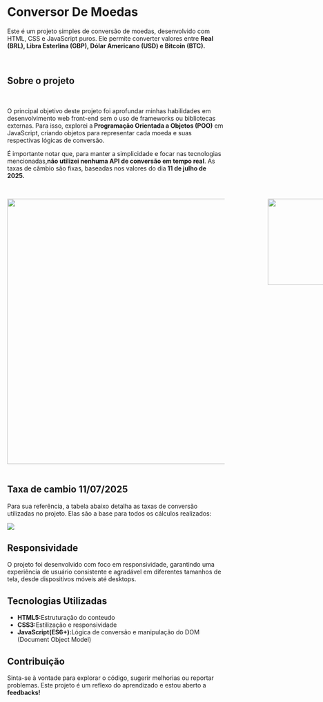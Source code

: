 <h1>Conversor De Moedas</h1>
<p>Este é um projeto simples de conversão de moedas, desenvolvido com HTML, CSS e JavaScript puros. Ele permite converter valores entre <b> Real (BRL), Libra Esterlina (GBP), Dólar Americano (USD) e Bitcoin (BTC).</b></p>
<br>
<h2>Sobre o projeto</h2>
<br>
<p>O principal objetivo deste projeto foi aprofundar minhas habilidades em desenvolvimento web front-end sem o uso de frameworks ou bibliotecas externas. Para isso, explorei a<b> Programação Orientada a Objetos (POO)</b> em JavaScript, criando objetos para representar cada moeda e suas respectivas lógicas de conversão.

É importante notar que, para manter a simplicidade e focar nas tecnologias mencionadas,<b>não utilizei nenhuma API de conversão em tempo real</b>. As taxas de câmbio são fixas, baseadas nos valores do dia<b> 11 de julho de 2025.</b></p>
<br>
<div style="display: flex;">
<img style="width:615px;" src="https://github.com/user-attachments/assets/ba6b2505-0325-4e85-b9b7-585a286ecfb7"> <img style="width:200px;margin-left:100px;" src="https://github.com/user-attachments/assets/9f74416e-d278-4c94-8f4a-05963ec1b428">
</div>
<br>
<h2>Taxa de cambio 11/07/2025</h2>
<p>Para sua referência, a tabela abaixo detalha as taxas de conversão utilizadas no projeto. Elas são a base para todos os cálculos realizados:</p>
<img src="https://github.com/user-attachments/assets/1f54d6c2-4672-4a6e-8f8d-112bc599f049">
<h2>Responsividade</h2>
<p>O projeto foi desenvolvido com foco em responsividade, garantindo uma experiência de usuário consistente e agradável em diferentes tamanhos de tela, desde dispositivos móveis até desktops.</p>
<h2>Tecnologias Utilizadas</h2>
<ul>
  <li><b>HTML5:</b>Estruturação do conteudo</li>
  <li><b>CSS3:</b>Estilização e responsividade</li>
  <li><b>JavaScript(ES6+):</b>Lógica de conversão e manipulação do DOM (Document Object Model)</li>
</ul>
<h2>Contribuição</h2>
<p>Sinta-se à vontade para explorar o código, sugerir melhorias ou reportar problemas. Este projeto é um reflexo do aprendizado e estou aberto a <b>feedbacks!</b></p>





